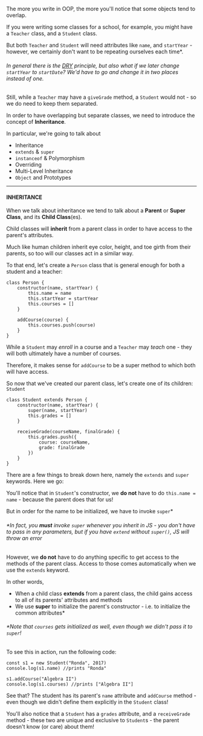 
The more you write in OOP, the more you'll notice that some objects tend to overlap.

If you were writing some classes for a school, for example, you might have a `Teacher` class, and a `Student` class.

  

But both `Teacher` and `Student` will need attributes like `name`, and `startYear` - however, we certainly don't want to be repeating ourselves each time*.

###### In general there is the [DRY](https://medium.com/@olyjoshone/dry-code-vs-wet-code-codementor-4a22ed19e09c) principle, but also what if we later change `startYear` to `startDate`? We'd have to go and change it in two places instead of one.

  

Still, while a `Teacher` may have a `giveGrade` method, a `Student` would not - so we do need to keep them separated.

  

In order to have overlapping but separate classes, we need to introduce the concept of **Inheritance**.

In particular, we're going to talk about

-   Inheritance
-   `extends` & `super`
-   `instanceof` & Polymorphism
-   Overriding
-   Multi-Level Inheritance
-   `Object` and Prototypes

  

----------

  

#### **INHERITANCE**

  

When we talk about inheritance we tend to talk about a **Parent** or **Super Class**, and its **Child Class**(es).

  

Child classes will **inherit** from a parent class in order to have access to the parent's attributes.

  

Much like human children inherit eye color, height, and toe girth from their parents, so too will our classes act in a similar way.

  

To that end, let's create a `Person` class that is general enough for both a student and a teacher:
```
class Person {
    constructor(name, startYear) {
        this.name = name
        this.startYear = startYear
        this.courses = []
    }

    addCourse(course) {
        this.courses.push(course)
    }
}
```
  

While a `Student` may _enroll_ in a course and a `Teacher` may _teach_ one - they will both ultimately have a number of courses.

Therefore, it makes sense for `addCourse` to be a super method to which both will have access.

  

So now that we've created our parent class, let's create one of its children: `Student`
```
class Student extends Person {
    constructor(name, startYear) {
        super(name, startYear)
        this.grades = []
    }

    receiveGrade(courseName, finalGrade) {
        this.grades.push({
            course: courseName,
            grade: finalGrade
        })
    }
}
```
  

There are a few things to break down here, namely the `extends` and `super` keywords. Here we go:

  

You'll notice that in `Student`'s constructor, we **do not** have to do `this.name = name` - because the parent does that for us!

  

But in order for the name to be initialized, we have to invoke `super`*

###### *In fact, you **must** invoke `super` whenever you inherit in JS - you don't have to pass in any parameters, but if you have `extend` without `super()`, JS will throw an error

  

However, we **do not** have to do anything specific to get access to the methods of the parent class. Access to those comes automatically when we use the `extends` keyword.

  

In other words,

-   When a child class **extends** from a parent class, the child gains access to all of its parents' attributes and methods
-   We use **super** to initialize the parent's constructor - i.e. to initialize the common attributes*

###### *Note that `courses` gets initialized as well, even though we didn't pass it to `super`!

  

To see this in action, run the following code:
```
const s1 = new Student("Ronda", 2017)
console.log(s1.name) //prints "Ronda"

s1.addCourse("Algebra II")
console.log(s1.courses) //prints ["Algebra II"]
```
  

See that? The student has its parent's `name` attribute and `addCourse` method - even though we didn't define them explicitly in the `Student` class!

  

You'll also notice that a `Student` has a `grades` attribute, and a `receiveGrade` method - these two are unique and exclusive to `Student`s - the parent doesn't know (or care) about them!